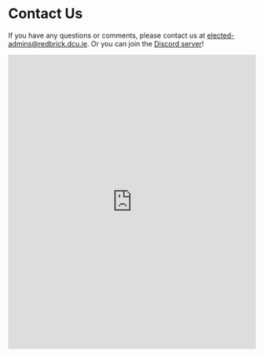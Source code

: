 # Contact Us

If you have any questions or comments, please contact us at [elected-admins@redbrick.dcu.ie](mailto:elected-admins@redbrick.dcu.ie). Or you can join the [Discord server](https://discord.gg/MttnTq9UyK)!

<iframe src="https://discord.com/widget?id=568403963595063307&theme=dark" width="100%" height="600" allowtransparency="true" frameborder="0" sandbox="allow-popups allow-popups-to-escape-sandbox allow-same-origin allow-scripts"></iframe>
